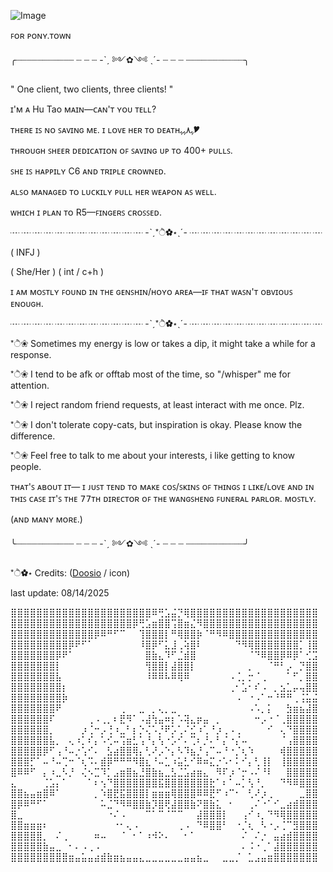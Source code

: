 
![Image](https://github.com/user-attachments/assets/bc73bef2-0f7e-4f21-8037-bb7f9e578ead)

ꜰᴏʀ ᴘᴏɴʏ.ᴛᴏᴡɴ

╭┈┈┈┈┈┈┈┈┈┈┈ ┈ ┈ ┈ -ˋˏ ༻✿༺ ˎˊ- ┈ ┈ ┈ ┈┈┈┈┈┈┈┈┈┈┈╮
 
" One client, two clients, three clients! "

ɪ'ᴍ ᴀ Hu Tao ᴍᴀɪɴ—ᴄᴀɴ'ᴛ ʏᴏᴜ ᴛᴇʟʟ?

ᴛʜᴇʀᴇ ɪꜱ ɴᴏ ꜱᴀᴠɪɴɢ ᴍᴇ. ɪ ʟᴏᴠᴇ ʜᴇʀ ᴛᴏ ᴅᴇᴀᴛʜﮩ٨ﮩﮩ🎔

ᴛʜʀᴏᴜɢʜ ꜱʜᴇᴇʀ ᴅᴇᴅɪᴄᴀᴛɪᴏɴ ᴏꜰ ꜱᴀᴠɪɴɢ ᴜᴘ ᴛᴏ 400+ ᴘᴜʟʟꜱ.

ꜱʜᴇ ɪꜱ ʜᴀᴘᴘɪʟʏ C6 ᴀɴᴅ ᴛʀɪᴘʟᴇ ᴄʀᴏᴡɴᴇᴅ.

ᴀʟꜱᴏ ᴍᴀɴᴀɢᴇᴅ ᴛᴏ ʟᴜᴄᴋɪʟʏ ᴘᴜʟʟ ʜᴇʀ ᴡᴇᴀᴘᴏɴ ᴀꜱ ᴡᴇʟʟ.

ᴡʜɪᴄʜ ɪ ᴘʟᴀɴ ᴛᴏ R5—ꜰɪɴɢᴇʀꜱ ᴄʀᴏꜱꜱᴇᴅ.

┈ ┈ ┈ ┈ ┈ ┈ ┈ ┈ ┈ ┈ ┈ ┈ -ˋˏ*ੈ✿⋆ˎˊ- ┈ ┈ ┈ ┈ ┈ ┈ ┈ ┈ ┈ ┈ ┈ ┈

( INFJ )

( She/Her ) ( int / c+h )

ɪ ᴀᴍ ᴍᴏꜱᴛʟʏ ꜰᴏᴜɴᴅ ɪɴ ᴛʜᴇ ɢᴇɴꜱʜɪɴ/ʜᴏʏᴏ ᴀʀᴇᴀ—ɪꜰ ᴛʜᴀᴛ ᴡᴀꜱɴ'ᴛ ᴏʙᴠɪᴏᴜꜱ ᴇɴᴏᴜɢʜ.

┈ ┈ ┈ ┈ ┈ ┈ ┈ ┈ ┈ ┈ ┈ ┈ -ˋˏ*ੈ✿⋆ˎˊ- ┈ ┈ ┈ ┈ ┈ ┈ ┈ ┈ ┈ ┈ ┈ ┈

*ੈ❀ Sometimes my energy is low or takes a dip, it might take a while for a response.

*ੈ❀ I tend to be afk or offtab most of the time, so "/whisper" me for attention.

*ੈ❀ I reject random friend requests, at least interact with me once. Plz.

*ੈ❀ I don't tolerate copy-cats, but inspiration is okay. Please know the difference.

*ੈ❀ Feel free to talk to me about your interests, i like getting to know people.


ᴛʜᴀᴛ'ꜱ ᴀʙᴏᴜᴛ ɪᴛ— ɪ ᴊᴜꜱᴛ ᴛᴇɴᴅ ᴛᴏ ᴍᴀᴋᴇ ᴄᴏꜱ/ꜱᴋɪɴꜱ ᴏꜰ ᴛʜɪɴɢꜱ ɪ ʟɪᴋᴇ/ʟᴏᴠᴇ 
ᴀɴᴅ ɪɴ ᴛʜɪꜱ ᴄᴀꜱᴇ ɪᴛ'ꜱ ᴛʜᴇ 𝟩𝟩ᴛʜ ᴅɪʀᴇᴄᴛᴏʀ ᴏꜰ ᴛʜᴇ ᴡᴀɴɢꜱʜᴇɴɢ ꜰᴜɴᴇʀᴀʟ ᴘᴀʀʟᴏʀ. ᴍᴏꜱᴛʟʏ.

(ᴀɴᴅ ᴍᴀɴʏ ᴍᴏʀᴇ.)

╰┈┈┈┈┈┈┈┈┈┈┈ ┈ ┈ ┈ -ˋˏ ༻✿༺ ˎˊ- ┈ ┈ ┈ ┈┈┈┈┈┈┈┈┈┈┈╯

*ੈ✿⋆ Credits: ([Doosio]([url](https://www.deviantart.com/doosio)) / icon)

last update: 08/14/2025

⣿⣿⣿⣿⣿⣿⣿⣿⣿⣿⣿⣿⣿⣿⣿⣿⣿⣿⣿⣿⣿⣿⠿⢛⣡⣬⡙⢿⣿⣿⣿⣿⣿⣿⣿⣿⣿⣿⣿⣿⣿⣿⣿⣿⣿⣿⣿⣿
⣿⣿⣿⣿⣿⣿⣿⣿⣿⣿⣿⣿⣿⣿⣿⣿⣿⣿⣿⡿⢛⣡⣶⣿⣿⢩⣿⣶⣌⠻⣿⣿⣿⣿⣿⣿⣿⣿⣿⣿⣿⣿⣿⣿⣿⣿⣿⣿
⣿⣿⣿⣿⣿⣿⣿⣿⣿⣿⣿⣿⣿⡿⠿⠛⠋⠉⠀⠀⢹⣿⣿⣿⡇⠛⢿⣿⣿⡷⠈⠛⠻⠿⣿⣿⣿⣿⣿⣿⣿⣿⣿⣿⣿⣿⣿⣿
⣿⣿⣿⣿⣿⣿⣿⣿⣿⡿⠟⠋⠁⠀⠀⠀⠀⠀⠀⠀⠸⣿⡿⠋⣅⣸⢀⢵⣿⠇⠀⠀⠀⠀⠀⠙⠻⢿⣿⣿⣿⣿⣿⣿⣿⡁⢸⣿
⣿⣿⣿⣿⣿⣿⣿⡿⠟⠁⠀⠀⠀⠀⠀⠀⠀⠀⠀⠀⠀⣿⣷⣄⠹⠋⣈⣾⣿⠀⠀⠀⠀⠀⠀⠀⠀⠈⠙⠿⣿⣿⡿⠿⡿⠁⢊⣩
⣿⣿⣿⣿⣿⣿⣿⡇⠀⠀⠀⠀⠀⠀⠀⠀⠀⠀⠀⠀⠀⢻⣿⣿⡇⣼⣿⣿⡇⠀⠀⠀⠀⠀⠀⠀⠀⡀⠀⠀⠈⠛⠃⡠⠀⡙⣿⣿
⣿⣿⣿⣿⣿⣿⣿⣧⠀⠀⠀⠀⠀⠀⠀⠀⠀⠀⠀⠀⠀⠸⠿⠿⠧⠿⢿⠿⠀⠀⠀⠀⠀⠀⠠⢈⡀⡒⠈⢀⠀⠀⠀⠁⠋⡀⣿⣿
⣿⣿⣿⣿⣿⣿⣿⣿⡆⠀⠀⠀⠀⠀⠀⠀⠀⠀⠀⠀⠀⠀⠀⠀⠀⠀⠀⠀⠀⠀⠀⠀⠀⠀⢀⠂⣡⠂⠎⠠⠀⡀⣢⣁⡤⢤⣿⣿
⣿⣿⣿⣿⣿⣿⣿⣿⡷⠀⠀⠀⠀⠀⠀⠀⠀⠀⠀⠀⠀⠀⠀⠀⠀⠀⠀⠀⠀⠀⠀⠀⠀⠀⠀⠠⠀⠐⠠⠁⠒⠘⠛⠛⢀⢨⣥⣬
⣿⣿⣿⣿⣿⣿⣿⠟⠀⠀⠀⠀⠀⠀⠀⠀⠀⢀⠀⠀⣀⠀⡀⢄⡀⣀⠀⠀⠀⠀⠀⠀⠀⠀⠀⠀⠀⠠⠡⡀⡅⠀⠀⣳⣶⣦⣼⣿
⣿⣿⣿⣿⣿⣿⠏⠀⠀⠀⠀⠀⢀⠠⢀⡀⠆⣟⠻⠁⠠⣼⢳⣤⠶⡆⠡⢽⣄⡶⣤⠀⡀⠀⠀⠀⠀⠀⠒⡠⠐⠈⢀⣿⣿⣿⣿⣿
⣿⣿⣿⣿⣿⣿⡀⠀⠀⠀⠀⡰⢈⠒⡠⢘⠰⣀⠃⡆⡑⢌⠡⡘⠟⡡⢁⠌⣊⠰⢁⠘⡰⢀⠠⢀⠀⠀⠀⠀⠊⠀⢄⠙⣿⣿⣿⣿
⣿⣿⣿⣿⣿⣿⣧⡀⠀⢄⠰⡁⠎⡄⠡⢊⠤⢩⣶⣃⢡⠘⡄⢣⠐⡡⠊⠄⢉⠆⡘⠄⠃⡌⠐⡌⠤⠀⠀⠀⠀⠀⠈⢠⣿⣿⣿⣿
⣿⣿⣿⣿⣿⡿⠋⢠⠘⠤⡐⢡⠊⠄⠀⣣⣴⣿⣿⢿⡄⢃⠜⡠⠑⡄⠣⠹⣦⡘⢠⠉⠤⠘⠐⡈⢆⠱⠀⠀⠀⠀⢾⣿⣿⣿⣿⣿
⣿⣿⣿⡋⠁⠤⠘⠤⢉⠒⠈⢆⠩⠄⣾⡿⠛⠛⠛⠻⣿⣆⠘⠤⣁⠰⣥⣃⠊⠿⠶⣍⡐⠡⠂⠅⠊⡄⢃⢸⡇⠀⢸⣿⣿⣿⣿⣿
⣿⠿⠿⠋⠀⡄⠰⣀⠣⡘⠀⢌⠢⣉⠹⡁⣠⣶⣿⣦⣘⣿⣷⣦⣀⣣⣈⣡⣴⣶⣄⠀⠻⠏⡰⠈⡒⠠⠌⠘⠇⠀⠀⣿⣿⣿⣿⣿
⣄⠀⠀⠀⠀⢈⣡⡄⠁⠀⠀⠀⠁⠆⢢⠙⣿⣿⣿⣿⣿⣿⣿⣯⣿⣿⣿⣿⣿⣿⣿⣗⠁⠆⠁⠤⡁⢣⠘⡀⠀⠀⠙⠻⠿⣿⣿⣿
⣿⣿⣦⣤⣶⣿⠿⠁⠀⠀⠀⠀⠀⡀⠱⣿⣟⣯⣿⣿⣿⡇⣶⣶⣶⢿⣿⣿⣿⠿⠿⣟⠋⠰⠉⠂⠀⢃⠜⡰⢀⠀⠀⠀⠀⣀⣿⣿
⣿⡿⠿⠛⠋⠁⠀⠀⠀⠀⠀⠀⠀⠀⠥⣈⠙⠻⠿⣿⣿⣷⡹⣿⢟⣼⣿⣿⣷⠝⣿⣷⣅⠀⠂⠀⠀⢀⠌⠐⠁⠊⣀⣴⣾⣿⣿⣿
⣿⣀⠀⠀⠀⠀⠀⠀⠀⠀⠀⠀⠀⠀⠀⠐⠌⠠⠀⠀⠀⠉⠁⠉⠈⠉⠉⠀⠀⣼⣿⣿⣿⡇⠀⠀⢠⠊⠰⡀⠙⠻⢿⣿⣿⣿⣿⣿
⣿⣿⣶⣶⣶⠆⠀⠀⠀⠀⠀⠀⠀⠀⠀⠀⠐⠂⢄⠠⠀⠀⠀⠀⠀⠀⢀⠠⠀⠙⠿⣿⣿⠃⠀⠐⡈⢆⠀⠣⠐⡠⢈⠉⣻⣿⣿⣿
⣿⣿⣿⣿⣿⡀⠀⠌⢀⠀⠀⠀⠀⠶⠤⠀⠀⠈⠀⠂⠁⠰⠺⠕⠄⠀⠀⠂⠁⠀⠀⠀⠀⠀⠀⠀⠌⠀⠌⡐⠀⣤⣴⣾⣿⣿⣿⣿
⣿⣿⣿⣿⣿⣷⣤⣀⠀⠂⠄⠠⢀⠠⠀⠀⠀⠀⠀⠀⠀⠀⠀⠀⠀⠀⠀⠀⠀⠀⠀⠀⠀⠀⠀⠀⠄⠨⠐⢀⠁⣼⣿⣿⣿⣿⣿⣿
⣿⣿⣿⣿⣿⣿⣿⣿⣿⣶⣤⣥⣤⣴⣾⣷⣶⣦⣤⣤⣄⣀⣀⣀⣀⣀⣀⣤⣤⣦⣀⠀⠀⣀⣀⡈⠀⣁⣠⣤⣶⣿⣿⣿⣿⣿⣿⣿

